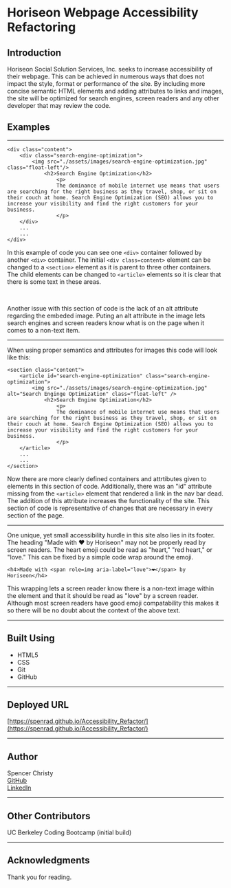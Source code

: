 Horiseon Webpage Accessibility Refactoring
==============
## Introduction
Horiseon Social Solution Services, Inc. seeks to increase accessibility of their webpage. This can be achieved in numerous ways that does not impact the style, format or performance of the site. By including more concise semantic HTML elements and adding attributes to links and images, the site will be optimized for search engines, screen readers and any other developer that may review the code.

## Examples

----

``` 
<div class="content">
    <div class="search-engine-optimization">
        <img src="./assets/images/search-engine-optimization.jpg" class="float-left"/>
            <h2>Search Engine Optimization</h2>
                <p>
                The dominance of mobile internet use means that users are searching for the right business as they travel, shop, or sit on their couch at home. Search Engine Optimization (SEO) allows you to increase your visibility and find the right customers for your business.
                </p>
    </div>
    ...
    ...
</div>
```

In this example of code you can see one `<div>` container followed by another `<div>` container. The initial `<div class=content>` element can be changed to a `<section>` element as it is parent to three other containers. The child elements can be changed to `<article>` elements so it is clear that there is some text in these areas.

<br>

Another issue with this section of code is the lack of an alt attribute regarding the embeded image. Puting an alt attribute in the image lets search engines and screen readers know what is on the page when it comes to a non-text item.

----

When using proper semantics and attributes for images this code will look like this:
```
<section class="content">
    <article id="search-engine-optimization" class="search-engine-optimization">
        <img src="./assets/images/search-engine-optimization.jpg" alt="Search Enginge Optimization" class="float-left" />
            <h2>Search Engine Optimization</h2>
                <p>
                The dominance of mobile internet use means that users are searching for the right business as they travel, shop, or sit on their couch at home. Search Engine Optimization (SEO) allows you to increase your visibility and find the right customers for your business.
                </p>
    </article>
    ...
    ...
</section>
```

Now there are more clearly defined containers and attrtibutes given to elements in this section of code. Additionally, there was an "id" attribute missing from the `<article>` element that rendered a link in the nav bar dead. The addition of this attribute increases the functionality of the site. This section of code is representative of changes that are necessary in every section of the page.

----

One unique, yet small accessibility hurdle in this site also lies in its footer. The heading "Made with ❤️ by Horiseon" may not be properly read by screen readers. The heart emoji could be read as "heart," "red heart," or "love." This can be fixed by a simple code wrap around the emoji.
```
<h4>Made with <span role=img aria-label="love">❤️</span>️ by Horiseon</h4>
```
This wrapping lets a screen reader know there is a non-text image within the element and that it should be read as "love" by a screen reader. Although most screen readers have good emoji compatability this makes it so there will be no doubt about the context of the above text.

----

## Built Using
* HTML5
* CSS
* Git
* GitHub

----

## Deployed URL
[https://spenrad.github.io/Accessibility_Refactor/](https://spenrad.github.io/Accessibility_Refactor/)

----

## Author
Spencer Christy<br>
[GitHub](https://github.com/spenrad)<br>
[LinkedIn](https://www.linkedin.com/in/spencer-christy-543b84b3/)<br>

----

## Other Contributors
UC Berkeley Coding Bootcamp (initial build)

---

## Acknowledgments
Thank you for reading.